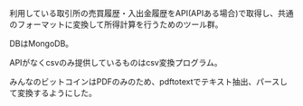 利用している取引所の売買履歴・入出金履歴をAPI(APIある場合)で取得し、共通のフォーマットに変換して所得計算を行うためのツール群。

DBはMongoDB。

APIがなくcsvのみ提供しているものはcsv変換プログラム。

みんなのビットコインはPDFのみのため、pdftotextでテキスト抽出、パースして変換するようにした。
